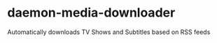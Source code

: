 daemon-media-downloader
=======================

Automatically downloads TV Shows and Subtitles based on RSS feeds
